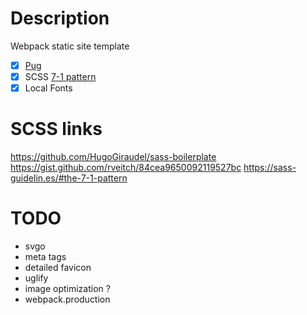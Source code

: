 # Description

Webpack static site template

- [x] [Pug](https://pugjs.org/api/getting-started.html)
- [x] SCSS [7-1 pattern](https://gist.github.com/rveitch/84cea9650092119527bc)
- [x] Local Fonts 

# SCSS links

https://github.com/HugoGiraudel/sass-boilerplate
https://gist.github.com/rveitch/84cea9650092119527bc
https://sass-guidelin.es/#the-7-1-pattern


# TODO

- svgo
- meta tags
- detailed favicon
- uglify
- image optimization ?
- webpack.production
